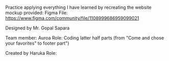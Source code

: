 Practice applying everything I have learned by recreating the website mockup provided:
Figma File:
https://www.figma.com/community/file/1108999686959099021

Designed by Mr. Gopal Sapara

Team member: Auroa
Role: Coding latter half parts (from "Come and chose your favorites" to footer part")

Created by Haruka
Role: 
